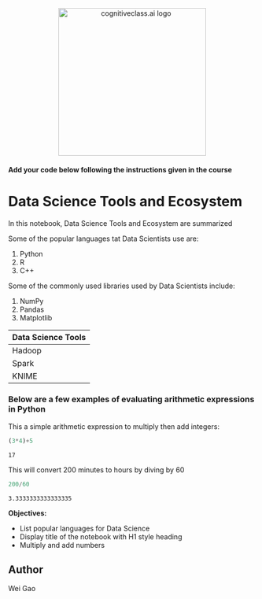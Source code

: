 <center>
    <img src="https://cf-courses-data.s3.us.cloud-object-storage.appdomain.cloud/IBMDeveloperSkillsNetwork-DS0105EN-SkillsNetwork/labs/Module2/images/SN_web_lightmode.png" width="300" alt="cognitiveclass.ai logo">
</center>


#### Add your code below following the instructions given in the course


# Data Science Tools and Ecosystem

In this notebook, Data Science Tools and Ecosystem are summarized

Some of the popular languages tat Data Scientists use are:
1. Python
2. R
3. C++

Some of the commonly used libraries used by Data Scientists include:
1. NumPy
2. Pandas
3. Matplotlib

|Data Science Tools|
|---|
|Hadoop|
|Spark|
|KNIME|

### Below are a few examples of evaluating arithmetic expressions in Python

This a simple arithmetic expression to multiply then add integers:


```python
(3*4)+5
```




    17



This will convert 200 minutes to hours by diving by 60


```python
200/60
```




    3.3333333333333335



**Objectives:**
* List popular languages for Data Science
* Display title of the notebook with H1 style heading
* Multiply and add numbers

## Author
Wei Gao
